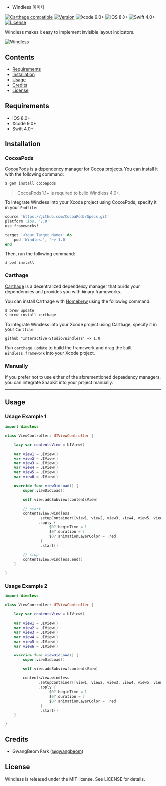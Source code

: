 - Windless 이미지

[![Carthage compatible](https://img.shields.io/badge/Carthage-Compatible-brightgreen.svg?style=flat)](https://github.com/Carthage/Carthage)
[![Version](https://img.shields.io/cocoapods/v/Hero.svg?style=flat)](http://cocoapods.org/pods/Hero)
![Xcode 9.0+](https://img.shields.io/badge/Xcode-9.0%2B-blue.svg)
![iOS 8.0+](https://img.shields.io/badge/iOS-8.0%2B-blue.svg)
![Swift 4.0+](https://img.shields.io/badge/Swift-4.0%2B-orange.svg)
[![License](https://img.shields.io/cocoapods/l/Hero.svg?style=flat)](https://github.com/lkzhao/Hero/blob/master/LICENSE?raw=true)

Windless makes it easy to implement invisible layout indicators.

![Windless](https://github.com/ParkGwangBeom/Windless/blob/master/Resource/sample.gif)


## Contents

- [Requirements](#requirements)
- [Installation](#installation)
- [Usage](#usage)
- [Credits](#credits)
- [License](#license)

## Requirements

- iOS 8.0+
- Xcode 9.0+
- Swift 4.0+

## Installation

### CocoaPods

[CocoaPods](http://cocoapods.org) is a dependency manager for Cocoa projects. You can install it with the following command:

```bash
$ gem install cocoapods
```

> CocoaPods 1.1+ is required to build Windless 4.0+.

To integrate Windless into your Xcode project using CocoaPods, specify it in your `Podfile`:

```ruby
source 'https://github.com/CocoaPods/Specs.git'
platform :ios, '8.0'
use_frameworks!

target '<Your Target Name>' do
    pod 'Windless', '~> 1.0'
end
```

Then, run the following command:

```bash
$ pod install
```

### Carthage

[Carthage](https://github.com/Carthage/Carthage) is a decentralized dependency manager that builds your dependencies and provides you with binary frameworks.

You can install Carthage with [Homebrew](http://brew.sh/) using the following command:

```bash
$ brew update
$ brew install carthage
```

To integrate Windless into your Xcode project using Carthage, specify it in your `Cartfile`:

```ogdl
github "Interactive-Studio/Windless" ~> 1.0
```

Run `carthage update` to build the framework and drag the built `Windless.framework` into your Xcode project.

### Manually

If you prefer not to use either of the aforementioned dependency managers, you can integrate SnapKit into your project manually.

---

## Usage

### Usage Example 1

```swift
import Windless

class ViewController: UIViewController {

    lazy var contentsView = UIView()
    
    var view1 = UIView()
    var view2 = UIView()
    var view3 = UIView()
    var view4 = UIView()
    var view5 = UIView()
    var view6 = UIView()

    override func viewDidLoad() {
        super.viewDidLoad()

        self.view.addSubview(contentsView)
        
        // start
        contentsView.windless
               .setupContainer([view1, view2, view3, view4, view5, view6])
               .apply {
                    $0?.beginTime = 1
                    $0?.duration = 3
                    $0?.animationLayerColor = .red
                }
                .start()
                
        // stop
        contentsView.windless.end()
    }

}
```

### Usage Example 2

```swift
import Windless

class ViewController: UIViewController {

    lazy var contentsView = UIView()
    
    var view1 = UIView()
    var view2 = UIView()
    var view3 = UIView()
    var view4 = UIView()
    var view5 = UIView()
    var view6 = UIView()

    override func viewDidLoad() {
        super.viewDidLoad()

        self.view.addSubview(contentsView)
        
        contentsView.windless
               .setupContainer([view1, view2, view3, view4, view5, view6])
               .apply {
                    $0?.beginTime = 1
                    $0?.duration = 3
                    $0?.animationLayerColor = .red
                }
                .start()
    }

}
```

## Credits

- GwangBeom Park ([@gwangbeom](https://github.com/ParkGwangBeom))

## License

Windless is released under the MIT license. See LICENSE for details.

